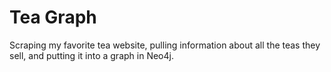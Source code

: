 # Tea Graph

Scraping my favorite tea website, pulling information about all the teas they 
sell, and putting it into a graph in Neo4j.